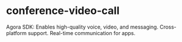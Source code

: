 # conference-video-call
Agora SDK: Enables high-quality voice, video, and messaging. Cross-platform support. Real-time communication for apps.
